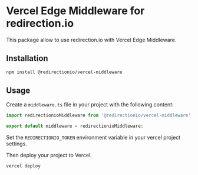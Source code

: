 # Vercel Edge Middleware for redirection.io

This package allow to use redirection.io with Vercel Edge Middleware.

## Installation

```bash
npm install @redirectionio/vercel-middleware
```

## Usage

Create a `middleware.ts` file in your project with the following content:

```typescript
import redirectionioMiddleware from '@redirectionio/vercel-middleware';

export default middleware = redirectionioMiddleware;
```

Set the `REDIRECTIONIO_TOKEN` environment variable in your vercel project settings.

Then deploy your project to Vercel.

```bash
vercel deploy
```
